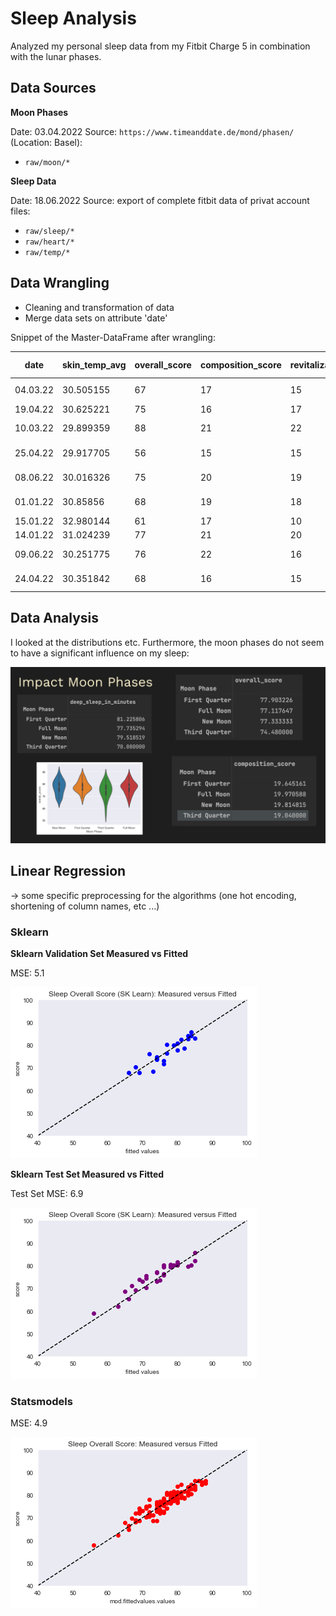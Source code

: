 # Sleep Analysis

Analyzed my personal sleep data from my Fitbit Charge 5 in combination with the lunar phases.

## Data Sources

**Moon Phases**

Date: 03.04.2022
Source: `https://www.timeanddate.de/mond/phasen/` (Location: Basel):
- `raw/moon/*`

**Sleep Data**

Date: 18.06.2022
Source: export of complete fitbit data of privat account
files: 
- `raw/sleep/*` 
- `raw/heart/*` 
- `raw/temp/*`


## Data Wrangling
- Cleaning and transformation of data
- Merge data sets on attribute 'date'


 Snippet of the Master-DataFrame after wrangling:

| date     | skin_temp_avg | overall_score | composition_score | revitalization_score | duration_score | deep_sleep_in_minutes | resting_heart_rate | restlessness | avg_bpm   | Moon Phase    |
|----------|---------------|---------------|-------------------|----------------------|----------------|-----------------------|--------------------|--------------|-----------|---------------|
| 04.03.22 | 30.505155     | 67            | 17                | 15                   | 35             | 66                    | 60                 | 0.073479     | 66.494309 | New Moon      |
| 19.04.22 | 30.625221     | 75            | 16                | 17                   | 42             | 62                    | 52                 | 0.071966     | 58.762171 |               |
| 10.03.22 | 29.899359     | 88            | 21                | 22                   | 45             | 126                   | 60                 | 0.054695     | 60.620142 | First Quarter |
| 25.04.22 | 29.917705     | 56            | 15                | 15                   | 26             | 23                    | 56                 | 0.100186     | 60.969515 | Third Quarter |
| 08.06.22 | 30.016326     | 75            | 20                | 19                   | 36             | 69                    | 55                 | 0.087816     | 59.398694 | First Quarter |
| 01.01.22 | 30.85856      | 68            | 19                | 18                   | 31             | 69                    | 60                 | 0.081197     | 58.885041 | New Moon      |
| 15.01.22 | 32.980144     | 61            | 17                | 10                   | 34             | 70                    | 57                 | 0.14459      | 66.889982 |               |
| 14.01.22 | 31.024239     | 77            | 21                | 20                   | 36             | 82                    | 59                 | 0.089701     | 64.67045  |               |
| 09.06.22 | 30.251775     | 76            | 22                | 16                   | 38             | 88                    | 54                 | 0.07064      | 53.8481   | First Quarter |
| 24.04.22 | 30.351842     | 68            | 16                | 15                   | 37             | 49                    | 54                 | 0.079038     | 68.521044 | Third Quarter |

## Data Analysis


I looked at the distributions etc.
Furthermore, the moon phases do not seem to have a significant influence on my sleep:

![moon](images/impact-moon.png)


## Linear Regression

-> some specific preprocessing for the algorithms (one hot encoding, shortening of column names, etc ...)

### Sklearn


**Sklearn Validation Set Measured vs Fitted**

MSE: 5.1

![validation](images/sklearn_validation.png)


**Sklearn Test Set Measured vs Fitted**

Test Set MSE: 6.9

![test](images/sklearn_test.png)


###  Statsmodels

MSE: 4.9

![statsmodels](images/statsmodels.png)



